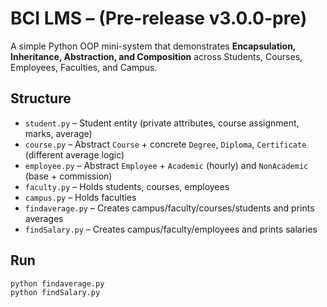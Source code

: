 # BCI LMS – (Pre-release v3.0.0-pre)

A simple Python OOP mini-system that demonstrates **Encapsulation, Inheritance, Abstraction, and Composition** across Students, Courses, Employees, Faculties, and Campus.

## Structure
- `student.py` – Student entity (private attributes, course assignment, marks, average)
- `course.py` – Abstract `Course` + concrete `Degree`, `Diploma`, `Certificate` (different average logic)
- `employee.py` – Abstract `Employee` + `Academic` (hourly) and `NonAcademic` (base + commission)
- `faculty.py` – Holds students, courses, employees
- `campus.py` – Holds faculties
- `findaverage.py` – Creates campus/faculty/courses/students and prints averages
- `findSalary.py` – Creates campus/faculty/employees and prints salaries

## Run
```bash
python findaverage.py
python findSalary.py


